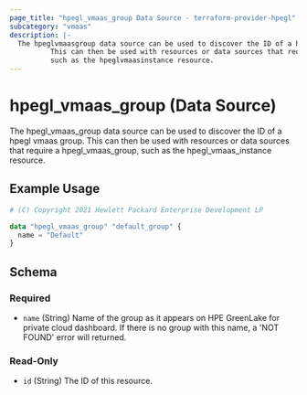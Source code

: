 ```yaml
---
page_title: "hpegl_vmaas_group Data Source - terraform-provider-hpegl"
subcategory: "vmaas"
description: |-
  The hpeglvmaasgroup data source can be used to discover the ID of a hpegl vmaas group.
          This can then be used with resources or data sources that require a hpeglvmaasgroup,
          such as the hpeglvmaasinstance resource.
---
```

# hpegl_vmaas_group (Data Source)

The hpegl_vmaas_group data source can be used to discover the ID of a hpegl vmaas group.
		This can then be used with resources or data sources that require a hpegl_vmaas_group,
		such as the hpegl_vmaas_instance resource.

## Example Usage

```terraform
# (C) Copyright 2021 Hewlett Packard Enterprise Development LP

data "hpegl_vmaas_group" "default_group" {
  name = "Default"
}
```

<!-- schema generated by tfplugindocs -->
## Schema

### Required

- `name` (String) Name of the group as it appears on HPE GreenLake for private cloud dashboard. If there is no group with this name, a 'NOT FOUND' error will returned.

### Read-Only

- `id` (String) The ID of this resource.


